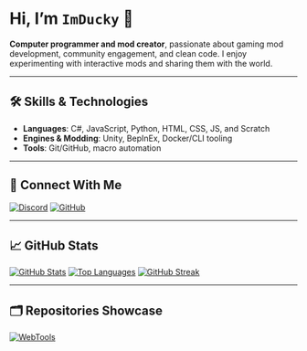# Hi, I’m `ImDucky` 👋

**Computer programmer and mod creator**, passionate about gaming mod development, community engagement, and clean code. I enjoy experimenting with interactive mods and sharing them with the world.

---

## 🛠️ Skills & Technologies

- **Languages**: C#, JavaScript, Python, HTML, CSS, JS, and Scratch
- **Engines & Modding**: Unity, BepInEx, Docker/CLI tooling  
- **Tools**: Git/GitHub, macro automation  

---

## 🔗 Connect With Me
[![Discord](https://img.shields.io/badge/Discord-ImDucky%230000-5865F2?logo=discord&logoColor=white)](https://discord.com/users/1318986103025565779)
[![GitHub](https://img.shields.io/badge/GitHub-im--ducky-181717?logo=github&logoColor=white)](https://github.com/im-ducky)

---

## 📈 GitHub Stats

[![GitHub Stats](https://github-readme-stats.vercel.app/api?username=im-ducky&show_icons=true&theme=great-gatsby&hide=contribs&show=prs_merged)](https://github.com/im-ducky)
[![Top Languages](https://github-readme-stats.vercel.app/api/top-langs/?username=im-ducky&theme=great-gatsby)](https://github.com/im-ducky)
[![GitHub Streak](https://streak-stats.demolab.com?user=im-ducky&theme=great-gatsby&hide_border=true)](https://github.com/im-ducky)

---

## 🗂️ Repositories Showcase

[![WebTools](https://github-readme-stats.vercel.app/api/pin/?username=im-ducky&repo=WebTools&theme=great-gatsby)](https://github.com/im-ducky/WebTools)
